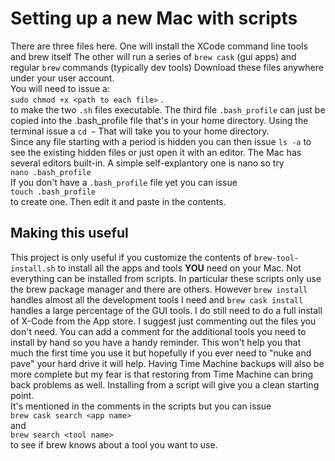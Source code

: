 # Setting up a new Mac with scripts

There are three files here. One will install the XCode command line tools and brew itself
The other will run a series of `brew cask` (gui apps) and regular `brew` commands (typically dev tools)
Download these files anywhere under your user account.  
You will need to issue a:   
`sudo chmod +x <path to each file>` .  
to make the two `.sh` files executable. 
The third file `.bash_profile` can just be copied into the .bash_profile file 
that's in your home directory. Using the terminal issue a 
`cd ~` 
That will take you to your home directory.  
Since any file starting with a period is hidden you can then issue
`ls -a` to see the existing hidden files or just open it with an editor. The Mac has several editors built-in.
A simple self-explantory one is nano so try  
`nano .bash_profile`  
If you don't have a `.bash_profile` file yet you can issue  
`touch .bash_profile`  
to create one. Then edit it and paste in the contents.

## Making this useful
This project is only useful if you customize the contents of `brew-tool-install.sh` to install all the apps and tools **YOU** need on your Mac. Not everything can be installed from scripts. In particular these scripts only use the  brew package manager and there are others. However `brew install` handles almost all the development tools I need and `brew cask install` handles a large percentage of the GUI tools. I do still need to do a full install of X-Code from the App store. I suggest just commenting out the files you don't need. You can add a comment for the additional tools you need to install by hand so you have a handy reminder. This won't help you that much the first time you use it but hopefully if you ever need to "nuke and pave" your hard drive it will help. Having Time Machine backups will also be more complete but my fear is that restoring from Time Machine can bring back problems as well. Installing from a script will give you a clean starting point.  
It's mentioned in the comments in the scripts but you can issue  
`brew cask search <app name>`  
and  
`brew search <tool name>`    
to see if brew knows about a tool you want to use. 


